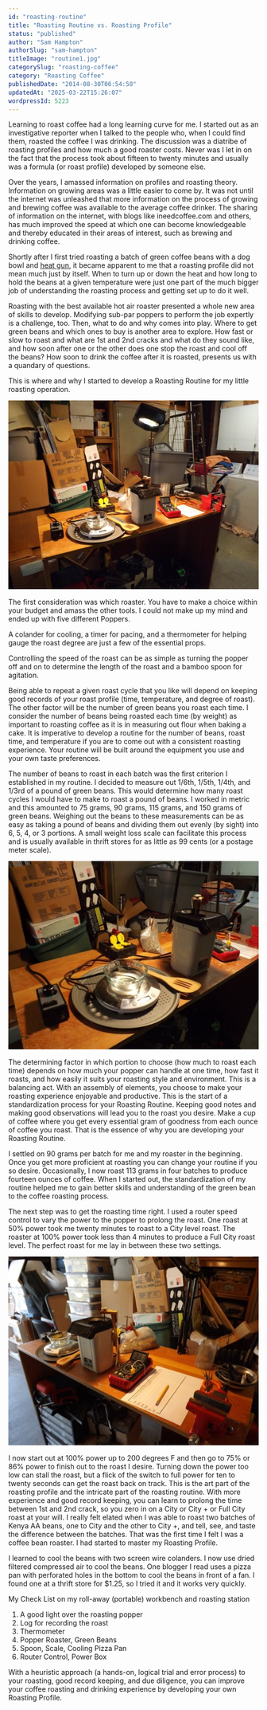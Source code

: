 ```yaml
---
id: "roasting-routine"
title: "Roasting Routine vs. Roasting Profile"
status: "published"
author: "Sam Hampton"
authorSlug: "sam-hampton"
titleImage: "routine1.jpg"
categorySlug: "roasting-coffee"
category: "Roasting Coffee"
publishedDate: "2014-08-30T06:54:50"
updatedAt: "2025-03-22T15:26:07"
wordpressId: 5223
---
```


Learning to roast coffee had a long learning curve for me. I started out as an investigative reporter when I talked to the people who, when I could find them, roasted the coffee I was drinking. The discussion was a diatribe of roasting profiles and how much a good roaster costs. Never was I let in on the fact that the process took about fifteen to twenty minutes and usually was a formula (or roast profile) developed by someone else.

Over the years, I amassed information on profiles and roasting theory. Information on growing areas was a little easier to come by. It was not until the internet was unleashed that more information on the process of growing and brewing coffee was available to the average coffee drinker. The sharing of information on the internet, with blogs like ineedcoffee.com and others, has much improved the speed at which one can become knowledgeable and thereby educated in their areas of interest, such as brewing and drinking coffee.

Shortly after I first tried roasting a batch of green coffee beans with a dog bowl and [heat gun](/roasting-coffee-with-a-heat-gun-a-top-down-approach/), it became apparent to me that a roasting profile did not mean much just by itself. When to turn up or down the heat and how long to hold the beans at a given temperature were just one part of the much bigger job of understanding the roasting process and getting set up to do it well.

Roasting with the best available hot air roaster presented a whole new area of skills to develop. Modifying sub-par poppers to perform the job expertly is a challenge, too. Then, what to do and why comes into play. Where to get green beans and which ones to buy is another area to explore. How fast or slow to roast and what are 1st and 2nd cracks and what do they sound like, and how soon after one or the other does one stop the roast and cool off the beans? How soon to drink the coffee after it is roasted, presents us with a quandary of questions.

This is where and why I started to develop a Roasting Routine for my little roasting operation.

![roasting routine](routine2.jpg)

The first consideration was which roaster. You have to make a choice within your budget and amass the other tools. I could not make up my mind and ended up with five different Poppers.

A colander for cooling, a timer for pacing, and a thermometer for helping gauge the roast degree are just a few of the essential props.

Controlling the speed of the roast can be as simple as turning the popper off and on to determine the length of the roast and a bamboo spoon for agitation.

Being able to repeat a given roast cycle that you like will depend on keeping good records of your roast profile (time, temperature, and degree of roast). The other factor will be the number of green beans you roast each time. I consider the number of beans being roasted each time (by weight) as important to roasting coffee as it is in measuring out flour when baking a cake. It is imperative to develop a routine for the number of beans, roast time, and temperature if you are to come out with a consistent roasting experience. Your routine will be built around the equipment you use and your own taste preferences.

The number of beans to roast in each batch was the first criterion I established in my routine. I decided to measure out 1/6th, 1/5th, 1/4th, and 1/3rd of a pound of green beans. This would determine how many roast cycles I would have to make to roast a pound of beans. I worked in metric and this amounted to 75 grams, 90 grams, 115 grams, and 150 grams of green beans. Weighing out the beans to these measurements can be as easy as taking a pound of beans and dividing them out evenly (by sight) into 6, 5, 4, or 3 portions. A small weight loss scale can facilitate this process and is usually available in thrift stores for as little as 99 cents (or a postage meter scale).

![home coffee roasting setup](routine3.jpg)

The determining factor in which portion to choose (how much to roast each time) depends on how much your popper can handle at one time, how fast it roasts, and how easily it suits your roasting style and environment. This is a balancing act. With an assembly of elements, you choose to make your roasting experience enjoyable and productive. This is the start of a standardization process for your Roasting Routine. Keeping good notes and making good observations will lead you to the roast you desire. Make a cup of coffee where you get every essential gram of goodness from each ounce of coffee you roast. That is the essence of why you are developing your Roasting Routine.

I settled on 90 grams per batch for me and my roaster in the beginning. Once you get more proficient at roasting you can change your routine if you so desire. Occasionally, I now roast 113 grams in four batches to produce fourteen ounces of coffee. When I started out, the standardization of my routine helped me to gain better skills and understanding of the green bean to the coffee roasting process.

The next step was to get the roasting time right. I used a router speed control to vary the power to the popper to prolong the roast. One roast at 50% power took me twenty minutes to roast to a City level roast. The roaster at 100% power took less than 4 minutes to produce a Full City roast level. The perfect roast for me lay in between these two settings.

![roasting desk](routine1.jpg)

I now start out at 100% power up to 200 degrees F and then go to 75% or 86% power to finish out to the roast I desire. Turning down the power too low can stall the roast, but a flick of the switch to full power for ten to twenty seconds can get the roast back on track. This is the art part of the roasting profile and the intricate part of the roasting routine. With more experience and good record keeping, you can learn to prolong the time between 1st and 2nd crack, so you zero in on a City or City + or Full City roast at your will. I really felt elated when I was able to roast two batches of Kenya AA beans, one to City and the other to City +, and tell, see, and taste the difference between the batches. That was the first time I felt I was a coffee bean roaster. I had started to master my Roasting Profile.

I learned to cool the beans with two screen wire colanders. I now use dried filtered compressed air to cool the beans. One blogger I read uses a pizza pan with perforated holes in the bottom to cool the beans in front of a fan. I found one at a thrift store for $1.25, so I tried it and it works very quickly.

My Check List on my roll-away (portable) workbench and roasting station

1.  A good light over the roasting popper
2.  Log for recording the roast
3.  Thermometer
4.  Popper Roaster, Green Beans
5.  Spoon, Scale, Cooling Pizza Pan
6.  Router Control, Power Box

With a heuristic approach (a hands-on, logical trial and error process) to your roasting, good record keeping, and due diligence, you can improve your coffee roasting and drinking experience by developing your own Roasting Profile.
